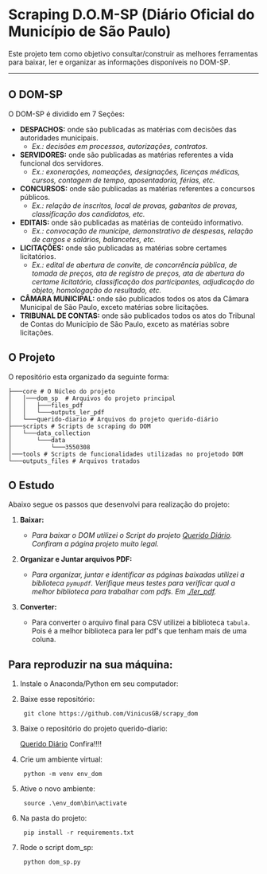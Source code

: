 # Scraping D.O.M-SP (Diário Oficial do Município de São Paulo)

Este projeto tem como objetivo consultar/construir as melhores ferramentas para baixar, ler e organizar as informações disponíveis no DOM-SP.

---

## O DOM-SP

O DOM-SP é dividido em 7 Seções:
- **DESPACHOS:** onde são publicadas as matérias com decisões das autoridades municipais.
    - _Ex.: decisões em processos, autorizações, contratos._
- **SERVIDORES:** onde são publicadas as matérias referentes a vida funcional dos servidores.
    - _Ex.: exonerações, nomeações, designações, licenças médicas, cursos, contagem de tempo, aposentadoria, férias, etc._
- **CONCURSOS:** onde são publicadas as matérias referentes a concursos públicos.
    - _Ex.: relação de inscritos, local de provas, gabaritos de provas, classificação dos candidatos, etc._
- **EDITAIS:** onde são publicadas as matérias de conteúdo informativo.
    - _Ex.: convocação de munícipe, demonstrativo de despesas, relação de cargos e salários, balancetes, etc._
- **LICITAÇÕES:** onde são publicadas as matérias sobre certames licitatórios.
    - _Ex.: edital de abertura de convite, de concorrência pública, de tomada de preços, ata de registro de preços, ata de abertura do certame licitatório, classificação dos participantes, adjudicação do objeto, homologação do resultado, etc._
- **CÂMARA MUNICIPAL:** onde são publicados todos os atos da Câmara Municipal de São Paulo, exceto matérias sobre licitações.
- **TRIBUNAL DE CONTAS:** onde são publicados todos os atos do Tribunal de Contas do Município de São Paulo, exceto as matérias sobre licitações.

## O Projeto

O repositório esta organizado da seguinte forma:

    ├───core # O Núcleo do projeto
    │   │───dom_sp  # Arquivos do projeto principal
    │   │   ├───files_pdf
    │   │   └───outputs_ler_pdf
    │   └───querido-diario # Arquivos do projeto querido-diário
    ├───scripts # Scripts de scraping do DOM
    │   └───data_collection
    │       └───data
    │           └───3550308
    │───tools # Scripts de funcionalidades utilizadas no projetodo DOM
    └───outputs_files # Arquivos tratados

## O Estudo

Abaixo segue os passos que desenvolvi para realização do projeto:

1. **Baixar:**
    - _Para baixar o DOM utilizei o Script do projeto [Querido Diário]('https://ok.org.br/projetos/querido-diario/'). Confiram a página projeto muito legal._

2. **Organizar e Juntar arquivos PDF:**
    - _Para organizar, juntar e identificar as páginas baixadas utilizei a biblioteca `pymupdf`. Verifique meus testes para verificar qual a melhor biblioteca para trabalhar com pdfs. Em [./ler_pdf]('https://github.com/VinicusGB/sindsep-remocao_pmsp/tree/main/ler_pdf')._

3. **Converter:**
    - Para converter o arquivo final para CSV utilizei a biblioteca `tabula`. Pois é a melhor biblioteca para ler pdf's que tenham mais de uma coluna.

## Para reproduzir na sua máquina:

1. Instale o Anaconda/Python em seu computador:

2. Baixe esse repositório:

        git clone https://github.com/VinicusGB/scrapy_dom

3. Baixe o repositório do projeto querido-diario:

    <a href="https://ok.org.br/projetos/querido-diario/" target="_blank">Querido Diário</a> Confira!!!!

4. Crie um ambiente virtual:

        python -m venv env_dom

5. Ative o novo ambiente:

        source .\env_dom\bin\activate

6. Na pasta do projeto:

        pip install -r requirements.txt

7. Rode o script dom_sp:

        python dom_sp.py

